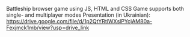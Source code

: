 Battleship browser game using JS, HTML and CSS
Game supports both single- and multiplayer modes
Presentation (in Ukrainian): https://drive.google.com/file/d/1p2QtYRtlWXslPYcjAM80a-Fexjmck1mb/view?usp=drive_link

